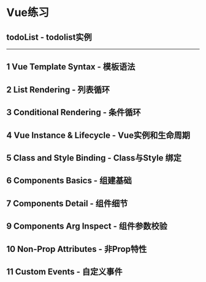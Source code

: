 # Vue练习

## todoList - todolist实例
---

## 1 Vue Template Syntax - 模板语法

## 2 List Rendering - 列表循环

## 3 Conditional Rendering - 条件循环

## 4 Vue Instance & Lifecycle - Vue实例和生命周期

## 5 Class and Style Binding - Class与Style 绑定

## 6 Components Basics - 组建基础

## 7 Components Detail - 组件细节

## 9 Components Arg Inspect - 组件参数校验

## 10 Non-Prop Attributes - 非Prop特性

## 11 Custom Events - 自定义事件